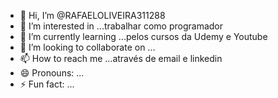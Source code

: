 - 👋 Hi, I’m @RAFAELOLIVEIRA311288
- 👀 I’m interested in ...trabalhar como programador
- 🌱 I’m currently learning ...pelos cursos da Udemy e Youtube
- 💞️ I’m looking to collaborate on ...
- 📫 How to reach me ...através de email e linkedin
- 😄 Pronouns: ...
- ⚡ Fun fact: ...

<!---
RAFAELOLIVEIRA311288/RAFAELOLIVEIRA311288 is a ✨ special ✨ repository because its `README.md` (this file) appears on your GitHub profile.
You can click the Preview link to take a look at your changes.
--->

